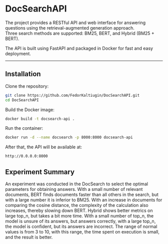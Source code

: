 # DocSearchAPI

The project provides a RESTful API and web interface for answering questions using the retrieval-augmented generation approach.  
Three search methods are supported: BM25, BERT, and Hybrid (BM25 + BERT).

The API is built using FastAPI and packaged in Docker for fast and easy deployment.

---

## Installation

Clone the repository:

```bash
git clone https://github.com/FedorKaltiugin/DocSearchAPI.git
cd DocSearchAPI
```

Build the Docker image:

```bash
docker build -t docsearch-api .
```

Run the container:

```bash
docker run -d --name docsearch -p 8000:8000 docsearch-api
```

After that, the API will be available at:

```bash
http://0.0.0.0:8000
```

## Experiment Summary
An experiment was conducted in the DocSearch to select the optimal parameters for obtaining answers.
With a small number of relevant documents, BERT finds documents faster than all others in the search,
but with a large number it is inferior to BM25. With an increase in documents for comparing the cosine distance,
the complexity of the calculation also increases, thereby slowing down BERT. Hybrid shows better metrics on large top_n,
but takes a bit more time. With a small number of top_n, the model is unsure of its answers, but answers correctly,
with a large top_n, the model is confident, but its answers are incorrect. The range of normal values is from 3 to 10,
with this range, the time spent on execution is small, and the result is better.
